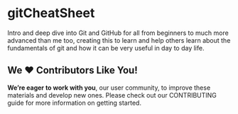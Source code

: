 # gitCheatSheet
Intro and deep dive into Git and GitHub for all from beginners to much more advanced than me too, creating this to learn and help others learn about the fundamentals of git and how it can be very useful in day to day life. 

## We :heart: Contributors Like You!

**We’re eager to work with you**, our user community, to improve these materials and develop new ones. Please check out our CONTRIBUTING guide for more information on getting started.
